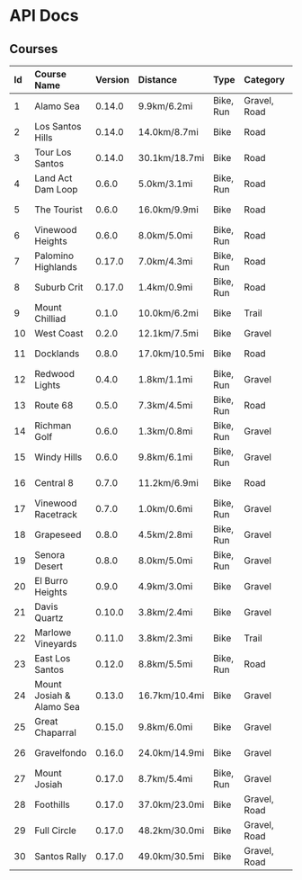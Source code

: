 # API Docs
## Courses

| Id   | Course Name              | Version | Distance      | Type      | Category     | Fit File Status |
| :--- | :----------------------- | :------ | :------------ | :-------- | :----------- | :-------------- |
| 1    | Alamo Sea                | 0.14.0  | 9.9km/6.2mi   | Bike, Run | Gravel, Road | Not Recorded    |
| 2    | Los Santos Hills         | 0.14.0  | 14.0km/8.7mi  | Bike      | Road         | Not Recorded    |
| 3    | Tour Los Santos          | 0.14.0  | 30.1km/18.7mi | Bike      | Road         | Not Recorded    |
| 4    | Land Act Dam Loop        | 0.6.0   | 5.0km/3.1mi   | Bike, Run | Road         | Not Recorded    |
| 5    | The Tourist              | 0.6.0   | 16.0km/9.9mi  | Bike      | Road         | Not Recorded    |
| 6    | Vinewood Heights         | 0.6.0   | 8.0km/5.0mi   | Bike, Run | Road         | Not Recorded    |
| 7    | Palomino Highlands       | 0.17.0  | 7.0km/4.3mi   | Bike, Run | Road         | Not Recorded    |
| 8    | Suburb Crit              | 0.17.0  | 1.4km/0.9mi   | Bike, Run | Road         | Not Recorded    |
| 9    | Mount Chilliad           | 0.1.0   | 10.0km/6.2mi  | Bike      | Trail        | Not Recorded    |
| 10   | West Coast               | 0.2.0   | 12.1km/7.5mi  | Bike      | Gravel       | Completed       |
| 11   | Docklands                | 0.8.0   | 17.0km/10.5mi | Bike      | Road         | Not Recorded    |
| 12   | Redwood Lights           | 0.4.0   | 1.8km/1.1mi   | Bike, Run | Gravel       | Not Recorded    |
| 13   | Route 68                 | 0.5.0   | 7.3km/4.5mi   | Bike, Run | Road         | Not Recorded    |
| 14   | Richman Golf             | 0.6.0   | 1.3km/0.8mi   | Bike, Run | Gravel       | Not Recorded    |
| 15   | Windy Hills              | 0.6.0   | 9.8km/6.1mi   | Bike, Run | Gravel       | Completed       |
| 16   | Central 8                | 0.7.0   | 11.2km/6.9mi  | Bike      | Road         | Not Recorded    |
| 17   | Vinewood Racetrack       | 0.7.0   | 1.0km/0.6mi   | Bike, Run | Gravel       | Completed       |
| 18   | Grapeseed                | 0.8.0   | 4.5km/2.8mi   | Bike, Run | Gravel       | Completed       |
| 19   | Senora Desert            | 0.8.0   | 8.0km/5.0mi   | Bike, Run | Gravel       | Completed       |
| 20   | El Burro Heights         | 0.9.0   | 4.9km/3.0mi   | Bike      | Gravel       | Completed       |
| 21   | Davis Quartz             | 0.10.0  | 3.8km/2.4mi   | Bike      | Gravel       | Completed       |
| 22   | Marlowe Vineyards        | 0.11.0  | 3.8km/2.3mi   | Bike      | Trail        | Not Recorded    |
| 23   | East Los Santos          | 0.12.0  | 8.8km/5.5mi   | Bike, Run | Road         | Not Recorded    |
| 24   | Mount Josiah & Alamo Sea | 0.13.0  | 16.7km/10.4mi | Bike      | Gravel       | Not Recorded    |
| 25   | Great Chaparral          | 0.15.0  | 9.8km/6.0mi   | Bike      | Gravel       | Not Recorded    |
| 26   | Gravelfondo              | 0.16.0  | 24.0km/14.9mi | Bike      | Gravel       | Not Recorded    |
| 27   | Mount Josiah             | 0.17.0  | 8.7km/5.4mi   | Bike, Run | Gravel       | Not Recorded    |
| 28   | Foothills                | 0.17.0  | 37.0km/23.0mi | Bike      | Gravel, Road | Not Recorded    |
| 29   | Full Circle              | 0.17.0  | 48.2km/30.0mi | Bike      | Gravel, Road | Not Recorded    |
| 30   | Santos Rally             | 0.17.0  | 49.0km/30.5mi | Bike      | Gravel, Road | Not Recorded    |
